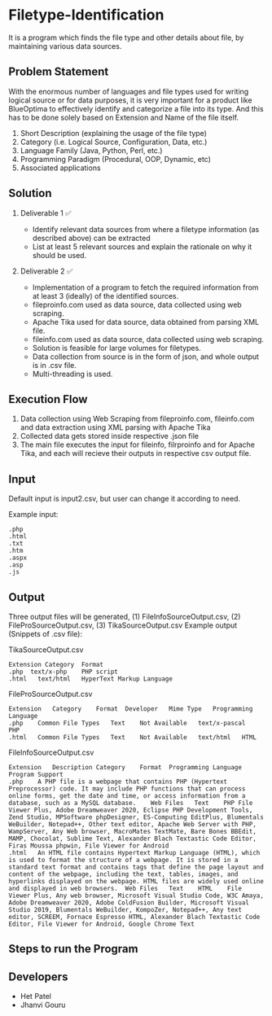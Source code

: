 # Filetype-Identification
It is a program which finds the file type and other details about file, by maintaining various data sources.

## Problem Statement
With the enormous number of languages and file types used for writing logical source or for data purposes, it
is very important for a product like BlueOptima to effectively identify and categorize a file into its type. And
this has to be done solely based on Extension and Name of the file itself.

1. Short Description (explaining the usage of the file type)
2. Category (i.e. Logical Source, Configuration, Data, etc.)
3. Language Family (Java, Python, Perl, etc.)
4. Programming Paradigm (Procedural, OOP, Dynamic, etc)
5. Associated applications

## Solution

 1. Deliverable 1 :white_check_mark:

    - Identify relevant data sources from where a filetype information (as described above) can be extracted
    - List at least 5 relevant sources and explain the rationale on why it should be used.
    
 2. Deliverable 2 :white_check_mark:

    - Implementation of a program to fetch the required information from at least 3 (ideally) of the identified sources.
    - fileproinfo.com used as data source, data collected using web scraping.
    - Apache Tika used for data source, data obtained from parsing XML file.
    - fileinfo.com used as data source, data collected using web scraping.
    - Solution is feasible for large volumes for filetypes.
    - Data collection from source is in the form of json, and whole output is in .csv file.
    - Multi-threading is used.

## Execution Flow
1. Data collection using Web Scraping from fileproinfo.com, fileinfo.com and data extraction using XML parsing with Apache Tika
2. Collected data gets stored inside respective .json file
3. The main file executes the input for fileinfo, filrproinfo and for Apache Tika, and each will recieve their outputs in respective csv output file.

## Input
Default input is input2.csv, but user can change it according to need. 

Example input:
```
.php
.html
.txt
.htm
.aspx
.asp
.js
```

## Output
Three output files will be generated, (1) FileInfoSourceOutput.csv, (2) FileProSourceOutput.csv, (3) TikaSourceOutput.csv
Example output (Snippets of .csv file):

TikaSourceOutput.csv
```
Extension Category  Format
.php  text/x-php	PHP script
.html	text/html	HyperText Markup Language
```
FileProSourceOutput.csv
```
Extension	Category	Format	Developer	Mime Type	Programming Language
.php	Common File Types	Text	Not Available	text/x-pascal	PHP
.html	Common File Types	Text	Not Available	text/html	HTML
```
FileInfoSourceOutput.csv
```
Extension	Description	Category	Format	Programming Language	Program Support
.php	A PHP file is a webpage that contains PHP (Hypertext Preprocessor) code. It may include PHP functions that can process online forms, get the date and time, or access information from a database, such as a MySQL database.	Web Files	Text	PHP	File Viewer Plus, Adobe Dreamweaver 2020, Eclipse PHP Development Tools, Zend Studio, MPSoftware phpDesigner, ES-Computing EditPlus, Blumentals WeBuilder, Notepad++, Other text editor, Apache Web Server with PHP, WampServer, Any Web browser, MacroMates TextMate, Bare Bones BBEdit, MAMP, Chocolat, Sublime Text, Alexander Blach Textastic Code Editor, Firas Moussa phpwin, File Viewer for Android
.html	An HTML file contains Hypertext Markup Language (HTML), which is used to format the structure of a webpage. It is stored in a standard text format and contains tags that define the page layout and content of the webpage, including the text, tables, images, and hyperlinks displayed on the webpage. HTML files are widely used online and displayed in web browsers.	Web Files	Text	HTML	File Viewer Plus, Any web browser, Microsoft Visual Studio Code, W3C Amaya, Adobe Dreamweaver 2020, Adobe ColdFusion Builder, Microsoft Visual Studio 2019, Blumentals WeBuilder, KompoZer, Notepad++, Any text editor, SCREEM, Fornace Espresso HTML, Alexander Blach Textastic Code Editor, File Viewer for Android, Google Chrome Text
```


## Steps to run the Program

## Developers
* Het Patel
* Jhanvi Gouru



